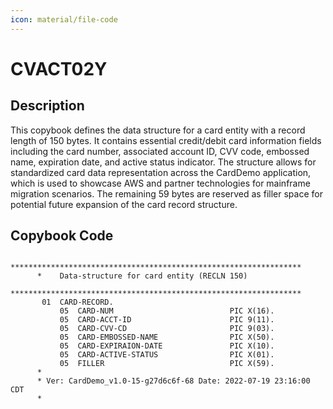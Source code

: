 ```yaml
---
icon: material/file-code
---
```

# CVACT02Y

## Description
This copybook defines the data structure for a card entity with a record length of 150 bytes. It contains essential credit/debit card information fields including the card number, associated account ID, CVV code, embossed name, expiration date, and active status indicator. The structure allows for standardized card data representation across the CardDemo application, which is used to showcase AWS and partner technologies for mainframe migration scenarios. The remaining 59 bytes are reserved as filler space for potential future expansion of the card record structure.

## Copybook Code
```cobol
      *****************************************************************
      *    Data-structure for card entity (RECLN 150)
      *****************************************************************
       01  CARD-RECORD.
           05  CARD-NUM                          PIC X(16).
           05  CARD-ACCT-ID                      PIC 9(11).
           05  CARD-CVV-CD                       PIC 9(03).
           05  CARD-EMBOSSED-NAME                PIC X(50).
           05  CARD-EXPIRAION-DATE               PIC X(10).
           05  CARD-ACTIVE-STATUS                PIC X(01).
           05  FILLER                            PIC X(59).
      *
      * Ver: CardDemo_v1.0-15-g27d6c6f-68 Date: 2022-07-19 23:16:00 CDT
      *

```